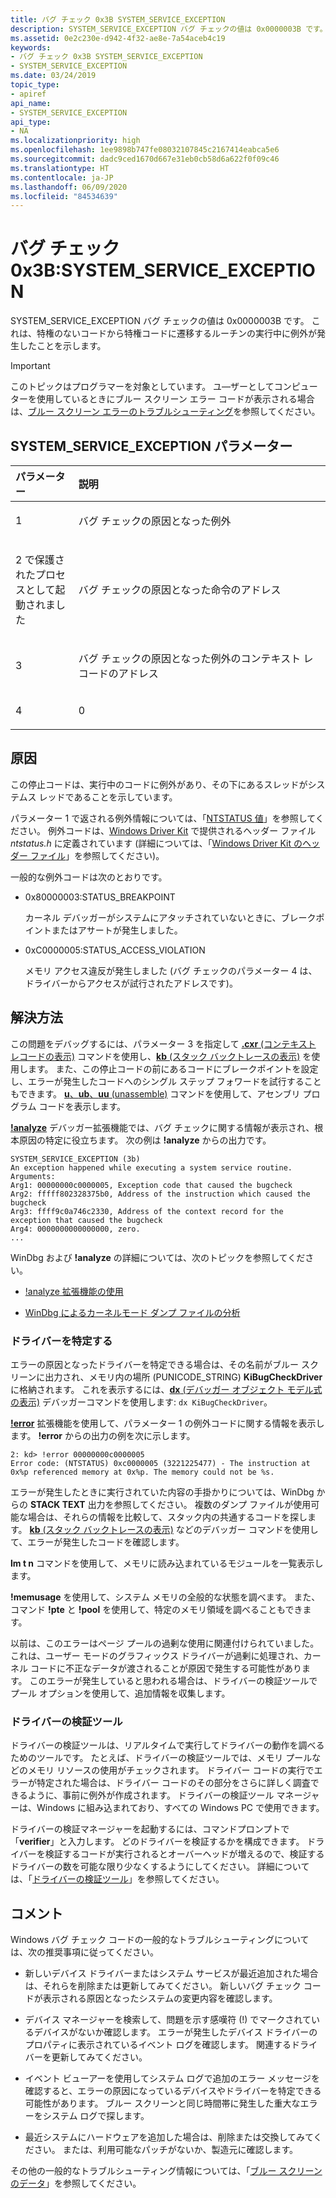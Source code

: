 ```yaml
---
title: バグ チェック 0x3B SYSTEM_SERVICE_EXCEPTION
description: SYSTEM_SERVICE_EXCEPTION バグ チェックの値は 0x0000003B です。 これは、特権のないコードから特権コードに遷移するルーチンの実行中に例外が発生したことを示します。
ms.assetid: 0e2c230e-d942-4f32-ae8e-7a54aceb4c19
keywords:
- バグ チェック 0x3B SYSTEM_SERVICE_EXCEPTION
- SYSTEM_SERVICE_EXCEPTION
ms.date: 03/24/2019
topic_type:
- apiref
api_name:
- SYSTEM_SERVICE_EXCEPTION
api_type:
- NA
ms.localizationpriority: high
ms.openlocfilehash: 1ee9898b747fe08032107845c2167414eabca5e6
ms.sourcegitcommit: dadc9ced1670d667e31eb0cb58d6a622f0f09c46
ms.translationtype: HT
ms.contentlocale: ja-JP
ms.lasthandoff: 06/09/2020
ms.locfileid: "84534639"
---
```

# <a name="bug-check-0x3b-system_service_exception"></a>バグ チェック 0x3B:SYSTEM\_SERVICE\_EXCEPTION

SYSTEM\_SERVICE\_EXCEPTION バグ チェックの値は 0x0000003B です。 これは、特権のないコードから特権コードに遷移するルーチンの実行中に例外が発生したことを示します。

> [!IMPORTANT]
> このトピックはプログラマーを対象としています。 ユ―ザーとしてコンピューターを使用しているときにブルー スクリーン エラー コードが表示される場合は、[ブルー スクリーン エラーのトラブルシューティング](https://www.windows.com/stopcode)を参照してください。


## <a name="system_service_exception-parameters"></a>SYSTEM\_SERVICE\_EXCEPTION パラメーター

<table>
<colgroup>
<col width="20%" />
<col width="80%" />
</colgroup>
<thead>
<tr class="header">
<th align="left">パラメーター</th>
<th align="left">説明</th>
</tr>
</thead>
<tbody>
<tr class="odd">
<td align="left"><p>1</p></td>
<td align="left"><p>バグ チェックの原因となった例外 </p></td>
</tr>
<tr class="even">
<td align="left"><p>2 で保護されたプロセスとして起動されました</p></td>
<td align="left"><p>バグ チェックの原因となった命令のアドレス</p></td>
</tr>
<tr class="odd">
<td align="left"><p>3</p></td>
<td align="left"><p>バグ チェックの原因となった例外のコンテキスト レコードのアドレス</p></td>
</tr>
<tr class="even">
<td align="left"><p>4</p></td>
<td align="left"><p>0</p></td>
</tr>
</tbody>
</table>


<a name="cause"></a>原因
-----

この停止コードは、実行中のコードに例外があり、その下にあるスレッドがシステムス レッドであることを示しています。

パラメーター 1 で返される例外情報については、「[NTSTATUS 値](https://docs.microsoft.com/openspecs/windows_protocols/ms-erref/596a1078-e883-4972-9bbc-49e60bebca55)」を参照してください。 例外コードは、[Windows Driver Kit](https://docs.microsoft.com/windows-hardware/drivers/) で提供されるヘッダー ファイル *ntstatus.h* に定義されています (詳細については、「[Windows Driver Kit のヘッダー ファイル](../gettingstarted/header-files-in-the-windows-driver-kit.md)」を参照してください)。 

一般的な例外コードは次のとおりです。

- 0x80000003:STATUS\_BREAKPOINT

    カーネル デバッガーがシステムにアタッチされていないときに、ブレークポイントまたはアサートが発生しました。

- 0xC0000005:STATUS\_ACCESS\_VIOLATION

    メモリ アクセス違反が発生しました (バグ チェックのパラメーター 4 は、ドライバーからアクセスが試行されたアドレスです)。

<a name="resolution"></a>解決方法
----------

この問題をデバッグするには、パラメーター 3 を指定して [ **.cxr** (コンテキスト レコードの表示)](-cxr--display-context-record-.md) コマンドを使用し、[**kb** (スタック バックトレースの表示)](k--kb--kc--kd--kp--kp--kv--display-stack-backtrace-.md) を使用します。 また、この停止コードの前にあるコードにブレークポイントを設定し、エラーが発生したコードへのシングル ステップ フォワードを試行することもできます。 [**u**、**ub**、**uu** (unassemble)](u--unassemble-.md) コマンドを使用して、アセンブリ プログラム コードを表示します。


[ **!analyze**](-analyze.md) デバッガー拡張機能では、バグ チェックに関する情報が表示され、根本原因の特定に役立ちます。 次の例は **!analyze** からの出力です。

```dbgcmd
SYSTEM_SERVICE_EXCEPTION (3b)
An exception happened while executing a system service routine.
Arguments:
Arg1: 00000000c0000005, Exception code that caused the bugcheck
Arg2: fffff802328375b0, Address of the instruction which caused the bugcheck
Arg3: ffff9c0a746c2330, Address of the context record for the exception that caused the bugcheck
Arg4: 0000000000000000, zero.
...
```

WinDbg および **!analyze** の詳細については、次のトピックを参照してください。

 - [!analyze 拡張機能の使用](using-the--analyze-extension.md) 

 - [WinDbg によるカーネルモード ダンプ ファイルの分析](analyzing-a-kernel-mode-dump-file-with-windbg.md)

### <a name="identify-the-driver"></a>ドライバーを特定する

エラーの原因となったドライバーを特定できる場合は、その名前がブルー スクリーンに出力され、メモリ内の場所 (PUNICODE\_STRING) **KiBugCheckDriver** に格納されます。 これを表示するには、[**dx** (デバッガー オブジェクト モデル式の表示)](dx--display-visualizer-variables-.md) デバッガーコマンドを使用します: `dx KiBugCheckDriver`。

[ **!error**](-error.md) 拡張機能を使用して、パラメーター 1 の例外コードに関する情報を表示します。 **!error** からの出力の例を次に示します。

```dbgcmd
2: kd> !error 00000000c0000005
Error code: (NTSTATUS) 0xc0000005 (3221225477) - The instruction at 0x%p referenced memory at 0x%p. The memory could not be %s.
```

エラーが発生したときに実行されていた内容の手掛かりについては、WinDbg からの **STACK TEXT** 出力を参照してください。 複数のダンプ ファイルが使用可能な場合は、それらの情報を比較して、スタック内の共通するコードを探します。 [**kb** (スタック バックトレースの表示)](k--kb--kc--kd--kp--kp--kv--display-stack-backtrace-.md) などのデバッガー コマンドを使用して、エラーが発生したコードを確認します。

**lm t n** コマンドを使用して、メモリに読み込まれているモジュールを一覧表示します。

**!memusage** を使用して、システム メモリの全般的な状態を調べます。 また、コマンド **!pte** と **!pool** を使用して、特定のメモリ領域を調べることもできます。 

以前は、このエラーはページ プールの過剰な使用に関連付けられていました。これは、ユーザー モードのグラフィックス ドライバーが過剰に処理され、カーネル コードに不正なデータが渡されることが原因で発生する可能性があります。 このエラーが発生していると思われる場合は、ドライバーの検証ツールでプール オプションを使用して、追加情報を収集します。

### <a name="driver-verifier"></a>ドライバーの検証ツール

ドライバーの検証ツールは、リアルタイムで実行してドライバーの動作を調べるためのツールです。 たとえば、ドライバーの検証ツールでは、メモリ プールなどのメモリ リソースの使用がチェックされます。 ドライバー コードの実行でエラーが特定された場合は、ドライバー コードのその部分をさらに詳しく調査できるように、事前に例外が作成されます。 ドライバーの検証ツール マネージャーは、Windows に組み込まれており、すべての Windows PC で使用できます。 

ドライバーの検証マネージャーを起動するには、コマンドプロンプトで「**verifier**」と入力します。 どのドライバーを検証するかを構成できます。 ドライバーを検証するコードが実行されるとオーバーヘッドが増えるので、検証するドライバーの数を可能な限り少なくするようにしてください。 詳細については、「[ドライバーの検証ツール](https://docs.microsoft.com/windows-hardware/drivers/devtest/driver-verifier)」を参照してください。


<a name="remarks"></a>コメント
-------

Windows バグ チェック コードの一般的なトラブルシューティングについては、次の推奨事項に従ってください。

-   新しいデバイス ドライバーまたはシステム サービスが最近追加された場合は、それらを削除または更新してみてください。 新しいバグ チェック コードが表示される原因となったシステムの変更内容を確認します。

-   デバイス マネージャーを検索して、問題を示す感嘆符 (!) でマークされているデバイスがないか確認します。 エラーが発生したデバイス ドライバーのプロパティに表示されているイベント ログを確認します。 関連するドライバーを更新してみてください。

-   イベント ビューアーを使用してシステム ログで追加のエラー メッセージを確認すると、エラーの原因になっているデバイスやドライバーを特定できる可能性があります。 ブルー スクリーンと同じ時間帯に発生した重大なエラーをシステム ログで探します。

-   最近システムにハードウェアを追加した場合は、削除または交換してみてください。 または、利用可能なパッチがないか、製造元に確認します。

その他の一般的なトラブルシューティング情報については、「[ブルー スクリーンのデータ](blue-screen-data.md)」を参照してください。

